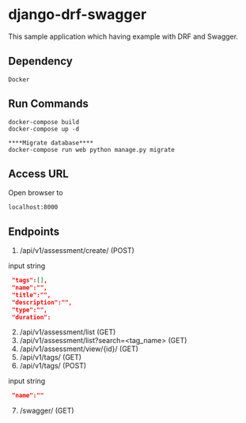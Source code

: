 # django-drf-swagger

This sample application which having example with DRF and Swagger.

## Dependency
```
Docker
```

## Run Commands
```
docker-compose build
docker-compose up -d

****Migrate database****
docker-compose run web python manage.py migrate

```

## Access URL
Open browser to 
```
localhost:8000
```

## Endpoints

1. /api/v1​/assessment​/create​/ (POST)
    

input string
   ```json
    "tags":[],
    "name":"",
    "title":"",
    "description":"",
    "type":"",
    "duration":
```
2. /api/v1​/assessment​/list (GET)
3. /api/v1​/assessment​/list?search=<tag_name> (GET)
4. /api/v1​/assessment​/view​/{id}​/ (GET)
5. /api/v1​/tags​/ (GET)
6. /api/v1​/tags​/ (POST)

input string
   ```json
    "name":""
```

7. ​/swagger​/ (GET)